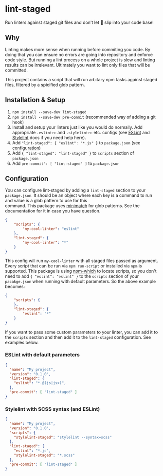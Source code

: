 # lint-staged

Run linters against staged git files and don't let :poop: slip into your code base! 

## Why

Linting makes more sense when running before commiting you code. By doing that you
can ensure no errors are going into repository and enforce code style. But running a lint process
 on a whole project is slow and linting results can be irrelevant. Ultimately you want to lint only 
 files that will be committed. 

This project contains a script that will run arbitary npm tasks against staged files, filtered by
a spicified glob pattern.

## Installation & Setup

1. `npm install --save-dev lint-staged`
1. `npm install --save-dev pre-commit` (recommended way of adding a git hook)
1. Install and setup your linters just like you would do normally. Add appropriate `.eslintrc` and `.stylelintrc` etc. configs (see [ESLint](http://eslint.org) and [Stylelint](http://stylelint.io/) docs if you need help here).
1. Add `"lint-staged": { "eslint": "*.js" }` to `package.json` (see [configuration](#configuration))
1. Add `{ "lint-staged": "lint-staged" }` to `scripts` section of `package.json`
1. Add `pre-commit": [ "lint-staged" ]` to `package.json`

## Configuration

You can configure lint-staged by adding a `lint-staged` section to your `package.json`. It should 
be an object where each key is a command to run and value is a glob pattern to use for this  
command. This package uses [minimatch](https://github.com/isaacs/minimatch) for glob patterns. 
See the documentation for it in case you have question.

```json
{
    "scripts": {
        "my-cool-linter": "eslint"
    },
    "lint-staged": {
        "my-cool-linter": "*"
    }
}
```

This config will run `my-cool-linter` with all staged files passed as argument. Every script that 
can be run via `npm run-script` or installed via `npm` is supported. This package is 
using [npm-which](https://github.com/timoxley/npm-which) to locate scripts, so you don't need to
 add `{ "eslint": "eslint" }` to the `scripts` section of your `pacakge.json` when running with default 
parameters. So the above example becomes:
 
```json
{
    "scripts": {
    },
    "lint-staged": {
        "eslint": "*"
    }
}
```

If you want to pass some custom parameters to your linter, you can add it to the 
`scripts` section and then add it to the `lint-staged` configuration. See examples below.

### ESLint with default parameters

```json
{
  "name": "My project",
  "version": "0.1.0",
  "lint-staged": {
    "eslint": "*.@(js|jsx)",
  },
  "pre-commit": [ "lint-staged" ]
}
```

### Stylelint with SCSS syntax (and ESLint)

```json
{
  "name": "My project",
  "version": "0.1.0",
  "scripts": {
    "stylelint-staged": "stylelint --syntax=scss"
  },
  "lint-staged": {
    "eslint": "*.js",
    "stylelint-staged": "*.scss"
  },
  "pre-commit": [ "lint-staged" ]
}
```
